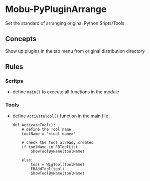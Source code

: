 # Mobu-PyPluginArrange
Set the standard of arranging original Python Sripts/Tools
<br>

## Concepts
Show up plugins in the tab menu from original distribution directory
<br>


## Rules
### Scritps
- define `main()` to execute all functions in the module


### Tools
- define `ActivateTool()` function in the main file<br>
    ```
    def ActivateTool():
        # define the Tool name 
        toolName = "<tool name>"

        # check the Tool already created
        if toolName in FBToolList:
            ShowToolByName(toolName)
    
        else:
            tool = WigTool(toolName)
            FBAddTool(tool)
            ShowToolByName(toolName)
    ```